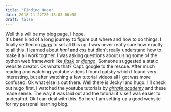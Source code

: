 ```yaml
---
title: "Finding Hugo"
date: 2018-11-22T20:18:03-06:00
draft: false
---
```

Well this will be my blog page, I hope.  
It's been kind of a long journey to figure out where and how to do things. I finally settled on [*hugo*](https://gohugo.io/) to set all this up. I was never really sure how exactly to all this. I learned about [*html*](https://www.w3schools.com/html/) and [*css*](https://www.w3schools.com/css/) but didn't really understand how to make it all work togther. I was asking questions about using some of the python web framework like [*flask*](http://flask.pocoo.org/) or [*django*](https://www.djangoproject.com/). Someone suggested a static website creator. Ok whats that? Capt. google to the rescue. After much reading and watching youtube videos I found gatsby which I found very interesting, but after watching a few tutorial videos all I got was more confused. Ok what else is out there. Well there is Jeckyl and hugo. I'll check out hugo first. I watched the youtube tutorials by [*girrafe academy*](https://www.youtube.com/channel/UCvmINlrza7JHB1zkIOuXEbw) and these made sense. The way it was laid out and the tutorial it's self was easier to underatnd. Ok I can deal with this. So here I am setting up a good website for my personal learning blog. 

